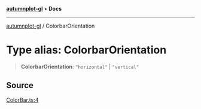 [**autumnplot-gl**](../index.md) • **Docs**

***

[autumnplot-gl](../globals.md) / ColorbarOrientation

# Type alias: ColorbarOrientation

> **ColorbarOrientation**: `"horizontal"` \| `"vertical"`

## Source

[ColorBar.ts:4](https://github.com/tsupinie/autumnplot-gl/blob/7275cfd3c408281ebdf9877f1a2a5b354d6cd87f/src/ColorBar.ts#L4)
